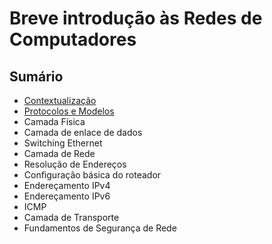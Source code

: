 # Breve introdução às Redes de Computadores

## **Sumário**
<!-- - Switch Básico e Configuração do End Device -->
<!-- - Sistemas Numéricos -->
- [Contextualização](./Intro/networks-today.md)
- [Protocolos e Modelos](./Protocolos/protocolos.md)
- Camada Física
- Camada de enlace de dados
- Switching Ethernet
- Camada de Rede
- Resolução de Endereços
- Configuração básica do roteador
- Endereçamento IPv4
- Endereçamento IPv6
- ICMP
- Camada de Transporte
- Fundamentos de Segurança de Rede

